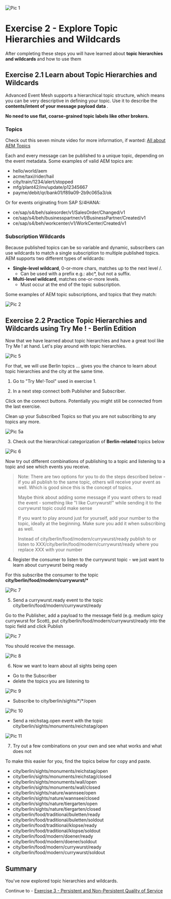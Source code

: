![Pic 1](../../images/ex2-1.png)

# Exercise 2 - Explore Topic Hierarchies and Wildcards

After completing these steps you will have learned about <b> topic hierarchies and wildcards </b> and how to use them

## Exercise 2.1 Learn about Topic Hierarchies and Wildcards

Advanced Event Mesh supports a hierarchical topic structure, which means you can be very descriptive in defining your topic. Use it to describe the <b>contents/intent of your message payload data </b>. 

<b> No need to use flat, coarse-grained topic labels like other brokers. </b>

### Topics

Check out this seven minute video for more information, if wanted: [All about AEM Topics](https://www.youtube.com/watch?v=PP1nNlgERQI)

Each and every message can be published to a unique topic, depending on the event metadata. Some examples of valid AEM topics are:

- hello/world/aem
- acme/taxi/rider/hail
- city/train/1234/alert/stopped
- mfg/plant42/inv/update/p12345667
- payme/debit/qr/bank01/f89a09-2b9c065a3/ok

Or for events originating from SAP S/4HANA:

- ce/sap/s4/beh/salesorder/v1/SalesOrder/Changed/v1
- ce/sap/s4/beh/businesspartner/v1/BusinessPartner/Created/v1
- ce/sap/s4/beh/workcenter/v1/WorkCenter/Created/v1

### Subscription Wildcards

Because published topics can be so variable and dynamic, subscribers can use wildcards to match a single subscription to multiple published topics. AEM supports two different types of wildcards:

- <b>Single-level wildcard</b>, 0-or-more chars, matches up to the next level /.
     - Can be used with a prefix e.g.: abc*, but not a suffix.
- <b>Multi-level wildcard</b>, matches one-or-more levels.
     - Must occur at the end of the topic subscription.

Some examples of AEM topic subscriptions, and topics that they match:



![Pic 2](../../images/ex2-2.png)



## Exercise 2.2 Practice Topic Hierarchies and Wildcards using Try Me ! - Berlin Edition

Now that we have learned about topic hierarchies and have a great tool like Try Me ! at hand. Let's play around with topic hierarchies.

![Pic 5](../../images/ex2-5.png)

For that, we will use Berlin topics ... gives you the chance to learn about topic hierarchies and the city at the same time.

1. Go to "Try Me!-Tool" used in exercise 1.

2. In a next step connect both Publisher and Subscriber.

Click on the connect buttons. Potentially you might still be connected from the last exercise.


Clean up your Subscribed Topics so that you are not subscribing to any topics any more.

![Pic 5a](../../images/ex2-5a.png)



3. Check out the hierarchical categorization of <b> Berlin-related </b> topics below
   

![Pic 6](../../images/ex2-6.png)

Now try out different combinations of publishing to a topic and listening to a topic and see which events you receive.

> Note: There are two options for you to do the steps described below - if you all publish to the same topic, others will receive your event as well. Which is good since this is the concept of topics.
>
>  Maybe think about adding some message if you want others to read the event - something like "I like Currywurst!" while sending it to the currywurst topic could make sense 
>
> If you want to play around just for yourself, add your number to the topic, ideally at the beginning. Make sure you add it when subscribing as well.
> 
> Instead of city/berlin/food/modern/currywurst/ready
> publish to or listen to XXX/city/berlin/food/modern/currywurst/ready
> where you replace XXX with your number 
> 

4. Register the consumer to listen to the currywurst topic - we just want to learn about currywurst being ready

For this subscribe the consumer to the topic <b>city/berlin/food/modern/currywurst/*</b>

![Pic 7](../../images/ex2-7a.png)

5. Send a currywurst.ready event to the topic city/berlin/food/modern/currywurst/ready

Go to the Publisher, add a payload to the message field (e.g. medium spicy currywurst for Scott), put city/berlin/food/modern/currywurst/ready into the topic field and click Publish

![Pic 7](../../images/ex2-7b.png)

You should receive the message.

![Pic 8](../../images/ex2-8.png)

6. Now we want to learn about all sights being open

- Go to the Subscriber
- delete the topics you are listening to

![Pic 9](../../images/ex2-9.png)

- Subscribe to city/berlin/sights/\*/\*/open

![Pic 10](../../images/ex2-10.png)

- Send a reichstag.open event with the topic city/berlin/sights/monuments/reichstag/open

![Pic 11](../../images/ex2-11.png)

7. Try out a few combinations on your own and see what works and what does not

To make this easier for you, find the topics below for copy and paste.

- city/berlin/sights/monuments/reichstag/open
- city/berlin/sights/monuments/reichstag/closed
- city/berlin/sights/monuments/wall/open
- city/berlin/sights/monuments/wall/closed
- city/berlin/sights/nature/wannsee/open
- city/berlin/sights/nature/wannsee/closed
- city/berlin/sights/nature/tiergarten/open
- city/berlin/sights/nature/tiergarten/closed
- city/berlin/food/traditional/buletten/ready
- city/berlin/food/traditional/buletten/soldout
- city/berlin/food/traditional/klopse/ready
- city/berlin/food/traditional/klopse/soldout
- city/berlin/food/modern/doener/ready
- city/berlin/food/modern/doener/soldout
- city/berlin/food/modern/currywurst/ready
- city/berlin/food/modern/currywurst/soldout


## Summary

You've now explored topic hierarchies and wildcards.

Continue to - [Exercise 3 - Persistent and Non-Persistent Quality of Service](../ex3/README.md)
